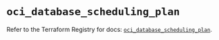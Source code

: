 # `oci_database_scheduling_plan`

Refer to the Terraform Registry for docs: [`oci_database_scheduling_plan`](https://registry.terraform.io/providers/oracle/oci/7.19.0/docs/resources/database_scheduling_plan).
